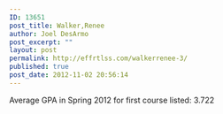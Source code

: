```yaml
---
ID: 13651
post_title: Walker,Renee
author: Joel DesArmo
post_excerpt: ""
layout: post
permalink: http://effrtlss.com/walkerrenee-3/
published: true
post_date: 2012-11-02 20:56:14
---
```

<p>Average GPA in Spring 2012 for first course listed: 3.722</p>